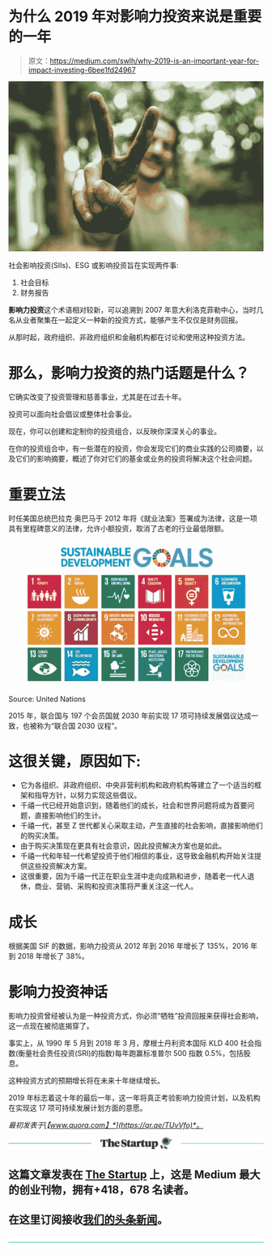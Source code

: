 # 为什么 2019 年对影响力投资来说是重要的一年

> 原文：<https://medium.com/swlh/why-2019-is-an-important-year-for-impact-investing-6bee1fd24967>

![](img/3408d22667541e7ebb77e4b78f2a2d5b.png)

社会影响投资(SIIs)、ESG 或影响投资旨在实现两件事:

1.  社会目标
2.  财务报告

**影响力投资**这个术语相对较新，可以追溯到 2007 年意大利洛克菲勒中心，当时几名从业者聚集在一起定义一种新的投资方式，能够产生不仅仅是财务回报。

从那时起，政府组织、非政府组织和金融机构都在讨论和使用这种投资方法。

# **那么，影响力投资的热门话题是什么？**

它确实改变了投资管理和慈善事业，尤其是在过去十年。

投资可以面向社会倡议或整体社会事业。

现在，你可以创建和定制你的投资组合，以反映你深深关心的事业。

在你的投资组合中，有一些潜在的投资，你会发现它们的商业实践的公司摘要，以及它们的影响摘要，概述了你对它们的基金或业务的投资将解决这个社会问题。

# **重要立法**

时任美国总统巴拉克·奥巴马于 2012 年将《就业法案》签署成为法律，这是一项具有里程碑意义的法律，允许小额投资，取消了古老的行业最低限额。

![](img/23782765d925106a9140c203b21e6a31.png)

Source: United Nations

2015 年，联合国与 197 个会员国就 2030 年前实现 17 项可持续发展倡议达成一致，也被称为“联合国 2030 议程”。

# **这很关键，原因如下:**

*   它为各组织、非政府组织、中央非营利机构和政府机构等建立了一个适当的框架和指导方针，以努力实现这些倡议。
*   千禧一代已经开始意识到，随着他们的成长，社会和世界问题将成为首要问题，直接影响他们的生计。
*   千禧一代，甚至 Z 世代都关心采取主动，产生直接的社会影响，直接影响他们的购买决策。
*   由于购买决策现在更具有社会意识，因此投资解决方案也是如此。
*   千禧一代和年轻一代希望投资于他们相信的事业，这导致金融机构开始关注提供这些投资解决方案。
*   这很重要，因为千禧一代正在职业生涯中走向成熟和进步，随着老一代人退休，商业、营销、采购和投资决策将严重关注这一代人。

# **成长**

根据美国 SIF 的数据，影响力投资从 2012 年到 2016 年增长了 135%，2016 年到 2018 年增长了 38%。

# **影响力投资神话**

影响力投资曾经被认为是一种投资方式，你必须“牺牲”投资回报来获得社会影响，这一点现在被彻底揭穿了。

事实上，从 1990 年 5 月到 2018 年 3 月，摩根士丹利资本国际 KLD 400 社会指数(衡量社会责任投资(SRI)的指数)每年跑赢标准普尔 500 指数 0.5%，包括股息。

这种投资方式的预期增长将在未来十年继续增长。

2019 年标志着这十年的最后一年，这一年将真正考验影响力投资计划，以及机构在实现这 17 项可持续发展计划方面的意愿。

*最初发表于*[*【www.quora.com】*](https://qr.ae/TUvVfo)*。*

[![](img/308a8d84fb9b2fab43d66c117fcc4bb4.png)](https://medium.com/swlh)

## 这篇文章发表在 [The Startup](https://medium.com/swlh) 上，这是 Medium 最大的创业刊物，拥有+418，678 名读者。

## 在这里订阅接收[我们的头条新闻](http://growthsupply.com/the-startup-newsletter/)。

[![](img/b0164736ea17a63403e660de5dedf91a.png)](https://medium.com/swlh)